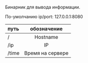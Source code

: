 Бинарник для вывода информации.

По-умолчанию ip/port:  127.0.0.1:8080

| путь | обозначение |
|:-|:-:|
| / | Hostname |
| /ip | IP |
| /time | Время на сервере |